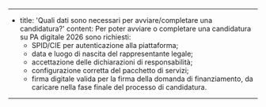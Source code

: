 ---
  - title: 'Quali dati sono necessari per avviare/completare una candidatura?'
    content: Per poter avviare o completare una candidatura su PA digitale 2026 sono richiesti:<ul><li>SPID/CIE per autenticazione alla piattaforma;</li><li>data e luogo di nascita del rappresentante legale;</li><li>accettazione delle dichiarazioni di responsabilità;</li><li>configurazione corretta del pacchetto di servizi;</li><li> firma digitale valida per la firma della domanda di finanziamento, da caricare nella fase finale del processo di candidatura.</li></ul>
---